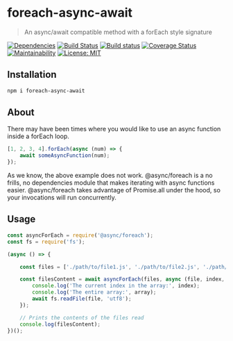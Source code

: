 # foreach-async-await

> An async/await compatible method with a forEach style signature

[![Dependencies](http://img.shields.io/david/codearoni/async-foreach.svg)](https://david-dm.org/codearoni/async-foreach)
[![Build Status](https://travis-ci.org/codearoni/async-foreach.svg?branch=master)](https://travis-ci.org/codearoni/async-foreach)
[![Build status](https://ci.appveyor.com/api/projects/status/tho4t7yfg6t5oylt?svg=true)](https://ci.appveyor.com/project/codearoni/async-foreach)
[![Coverage Status](https://coveralls.io/repos/github/codearoni/async-foreach/badge.svg)](https://coveralls.io/github/codearoni/async-foreach)
[![Maintainability](https://api.codeclimate.com/v1/badges/dcd0c5541ad92ce8206e/maintainability)](https://codeclimate.com/github/codearoni/async-foreach/maintainability)
[![License: MIT](https://img.shields.io/badge/License-MIT-yellow.svg)](https://opensource.org/licenses/MIT)

## Installation

```bash
npm i foreach-async-await
```

## About

There may have been times where you would like to use an async function inside a forEach loop.

```js
[1, 2, 3, 4].forEach(async (num) => {
    await someAsyncFunction(num);
});
```

As we know, the above example does not work. @async/foreach is a no frills, no dependencies module that makes iterating with async functions easier.
@async/foreach takes advantage of Promise.all under the hood, so your invocations will run concurrently.

## Usage

```js
const asyncForEach = require('@async/foreach');
const fs = require('fs');

(async () => {

    const files = ['./path/to/file1.js', './path/to/file2.js', './path/to/file3.js'];

    const filesContent = await asyncForEach(files, async (file, index, array) => {
        console.log('The current index in the array:', index);
        console.log('The entire array:', array);
        await fs.readFile(file, 'utf8');
    });

    // Prints the contents of the files read
    console.log(filesContent);
})();
```